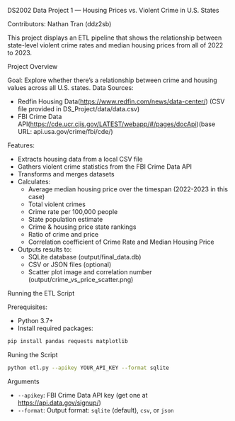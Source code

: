DS2002 Data Project 1 — Housing Prices vs. Violent Crime in U.S. States

Contributors: Nathan Tran (ddz2sb)

This project displays an ETL pipeline that shows the relationship between state-level violent crime rates and median housing prices from all of 2022 to 2023.

Project Overview

Goal: Explore whether there’s a relationship between crime and housing values across all U.S. states.
Data Sources:
  - Redfin Housing Data(https://www.redfin.com/news/data-center/) (CSV file provided in DS_Project/data/data.csv)
  - FBI Crime Data API(https://cde.ucr.cjis.gov/LATEST/webapp/#/pages/docApi)(base URL: api.usa.gov/crime/fbi/cde/)

Features:
- Extracts housing data from a local CSV file
- Gathers violent crime statistics from the FBI Crime Data API
- Transforms and merges datasets
- Calculates:
  - Average median housing price over the timespan (2022-2023 in this case)
  - Total violent crimes
  - Crime rate per 100,000 people
  - State population estimate
  - Crime & housing price state rankings
  - Ratio of crime and price
  - Correlation coefficient of Crime Rate and Median Housing Price
- Outputs results to:
  - SQLite database (output/final_data.db)
  - CSV or JSON files (optional)
  - Scatter plot image and correlation number (output/crime_vs_price_scatter.png)

Running the ETL Script

Prerequisites:

- Python 3.7+
- Install required packages:

```bash
pip install pandas requests matplotlib
```

Runing the Script

```bash
python etl.py --apikey YOUR_API_KEY --format sqlite
```

Arguments

- `--apikey`: FBI Crime Data API key (get one at https://api.data.gov/signup/)
- `--format`: Output format: `sqlite` (default), `csv`, or `json`